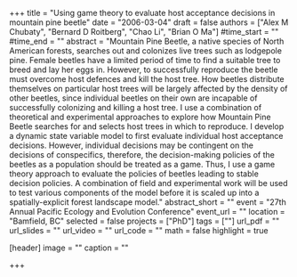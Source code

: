 +++
title = "Using game theory to evaluate host acceptance decisions in mountain pine beetle"
date = "2006-03-04"
draft = false
authors = ["Alex M Chubaty", "Bernard D Roitberg", "Chao Li", "Brian O Ma"]
#time_start = ""
#time_end = ""
abstract = "Mountain Pine Beetle, a native species of North American forests, searches out and colonizes live trees such as lodgepole pine. Female beetles have a limited period of time to find a suitable tree to breed and lay her eggs in. However, to successfully reproduce the beetle must overcome host defences and kill the host tree. How beetles distribute themselves on particular host trees will be largely affected by the density of other beetles, since individual beetles on their own are incapable of successfully colonizing and killing a host tree. I use a combination of theoretical and experimental approaches to explore how Mountain Pine Beetle searches for and selects host trees in which to reproduce. I develop a dynamic state variable model to first evaluate individual host acceptance decisions. However, individual decisions may be contingent on the decisions of conspecifics, therefore, the decision-making policies of the beetles as a population should be treated as a game. Thus, I use a game theory approach to evaluate the policies of beetles leading to stable decision policies. A combination of field and experimental work will be used to test various components of the model before it is scaled up into a spatially-explicit forest landscape model."
abstract_short = ""
event = "27th Annual Pacific Ecology and Evolution Conference"
event_url = ""
location = "Bamfield, BC"
selected = false
projects = ["PhD"]
tags = [""]
url_pdf = ""
url_slides = ""
url_video = ""
url_code = ""
math = false
highlight = true

[header]
image = ""
caption = ""

+++
